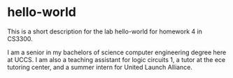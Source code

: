 # hello-world
This is a short description for the lab hello-world for homework 4 in CS3300. 

I am a senior in my bachelors of science computer engineering degree here at UCCS. I am also a teaching assistant for logic circuits 1, a tutor at the ece tutoring center, and a summer intern for United Launch Alliance. 
